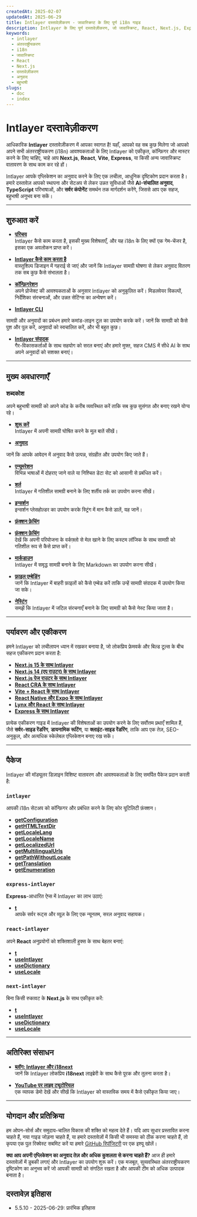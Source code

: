 ```yaml
---
createdAt: 2025-02-07
updatedAt: 2025-06-29
title: Intlayer दस्तावेज़ीकरण - जावास्क्रिप्ट के लिए पूर्ण i18n गाइड
description: Intlayer के लिए पूर्ण दस्तावेज़ीकरण, जो जावास्क्रिप्ट, React, Next.js, Express, और अन्य फ्रेमवर्क के लिए आधुनिक अंतरराष्ट्रीयकरण लाइब्रेरी है।
keywords:
  - intlayer
  - अंतरराष्ट्रीयकरण
  - i18n
  - जावास्क्रिप्ट
  - React
  - Next.js
  - दस्तावेज़ीकरण
  - अनुवाद
  - बहुभाषी
slugs:
  - doc
  - index
---
```


# Intlayer दस्तावेज़ीकरण

आधिकारिक **Intlayer** दस्तावेज़ीकरण में आपका स्वागत है! यहाँ, आपको वह सब कुछ मिलेगा जो आपको अपने सभी अंतरराष्ट्रीयकरण (i18n) आवश्यकताओं के लिए Intlayer को एकीकृत, कॉन्फ़िगर और मास्टर करने के लिए चाहिए, चाहे आप **Next.js**, **React**, **Vite**, **Express**, या किसी अन्य जावास्क्रिप्ट वातावरण के साथ काम कर रहे हों।

Intlayer आपके एप्लिकेशन का अनुवाद करने के लिए एक लचीला, आधुनिक दृष्टिकोण प्रदान करता है। हमारे दस्तावेज़ आपको स्थापना और सेटअप से लेकर उन्नत सुविधाओं जैसे **AI-संचालित अनुवाद**, **TypeScript** परिभाषाओं, और **सर्वर कंपोनेंट** समर्थन तक मार्गदर्शन करेंगे, जिससे आप एक सहज, बहुभाषी अनुभव बना सकें।

---

## शुरुआत करें

- **[परिचय](https://github.com/aymericzip/intlayer/blob/main/docs/docs/hi/introduction.md)**  
  Intlayer कैसे काम करता है, इसकी मुख्य विशेषताएँ, और यह i18n के लिए क्यों एक गेम-चेंजर है, इसका एक अवलोकन प्राप्त करें।

- **[Intlayer कैसे काम करता है](https://github.com/aymericzip/intlayer/blob/main/docs/docs/hi/how_works_intlayer.md)**  
  वास्तुशिल्प डिजाइन में गहराई से जाएं और जानें कि Intlayer सामग्री घोषणा से लेकर अनुवाद वितरण तक सब कुछ कैसे संभालता है।

- **[कॉन्फ़िगरेशन](https://github.com/aymericzip/intlayer/blob/main/docs/docs/hi/configuration.md)**  
  अपने प्रोजेक्ट की आवश्यकताओं के अनुसार Intlayer को अनुकूलित करें। मिडलवेयर विकल्पों, निर्देशिका संरचनाओं, और उन्नत सेटिंग्स का अन्वेषण करें।

- **[Intlayer CLI](https://github.com/aymericzip/intlayer/blob/main/docs/docs/hi/intlayer_cli.md)**

सामग्री और अनुवादों का प्रबंधन हमारे कमांड-लाइन टूल का उपयोग करके करें। जानें कि सामग्री को कैसे पुश और पुल करें, अनुवादों को स्वचालित करें, और भी बहुत कुछ।

- **[Intlayer संपादक](https://github.com/aymericzip/intlayer/blob/main/docs/docs/hi/intlayer_visual_editor.md)**  
  गैर-विकासकर्ताओं के साथ सहयोग को सरल बनाएं और हमारे मुफ्त, सहज CMS में सीधे AI के साथ अपने अनुवादों को सशक्त बनाएं।

---

## मुख्य अवधारणाएँ

### शब्दकोश

अपने बहुभाषी सामग्री को अपने कोड के करीब व्यवस्थित करें ताकि सब कुछ सुसंगत और बनाए रखने योग्य रहे।

- **[शुरू करें](https://github.com/aymericzip/intlayer/blob/main/docs/docs/hi/dictionary/get_started.md)**  
  Intlayer में अपनी सामग्री घोषित करने के मूल बातें सीखें।

- **[अनुवाद](https://github.com/aymericzip/intlayer/blob/main/docs/docs/hi/dictionary/translation.md)**

जानें कि आपके आवेदन में अनुवाद कैसे उत्पन्न, संग्रहीत और उपयोग किए जाते हैं।

- **[एन्यूमरेशन](https://github.com/aymericzip/intlayer/blob/main/docs/docs/hi/dictionary/enumeration.md)**  
  विभिन्न भाषाओं में दोहराए जाने वाले या निश्चित डेटा सेट को आसानी से प्रबंधित करें।

- **[शर्त](https://github.com/aymericzip/intlayer/blob/main/docs/docs/hi/dictionary/conditional.md)**  
  Intlayer में गतिशील सामग्री बनाने के लिए शर्तीय तर्क का उपयोग करना सीखें।

- **[इन्सर्शन](https://github.com/aymericzip/intlayer/blob/main/docs/docs/hi/dictionary/insertion.md)**  
  इन्सर्शन प्लेसहोल्डर का उपयोग करके स्ट्रिंग में मान कैसे डालें, यह जानें।

- **[फ़ंक्शन फ़ेचिंग](https://github.com/aymericzip/intlayer/blob/main/docs/docs/hi/dictionary/function_fetching.md)**
- **[फ़ंक्शन फ़ेचिंग](https://github.com/aymericzip/intlayer/blob/main/docs/docs/hi/dictionary/function_fetching.md)**  
  देखें कि अपनी परियोजना के वर्कफ़्लो से मेल खाने के लिए कस्टम लॉजिक के साथ सामग्री को गतिशील रूप से कैसे प्राप्त करें।

- **[मार्कडाउन](https://github.com/aymericzip/intlayer/blob/main/docs/docs/hi/dictionary/markdown.md)**  
  Intlayer में समृद्ध सामग्री बनाने के लिए Markdown का उपयोग करना सीखें।

- **[फ़ाइल एम्बेडिंग](https://github.com/aymericzip/intlayer/blob/main/docs/docs/hi/dictionary/file_embeddings.md)**  
  जानें कि Intlayer में बाहरी फ़ाइलों को कैसे एम्बेड करें ताकि उन्हें सामग्री संपादक में उपयोग किया जा सके।

- **[नेस्टिंग](https://github.com/aymericzip/intlayer/blob/main/docs/docs/hi/dictionary/nesting.md)**  
  समझें कि Intlayer में जटिल संरचनाएँ बनाने के लिए सामग्री को कैसे नेस्ट किया जाता है।

---

## पर्यावरण और एकीकरण

हमने Intlayer को लचीलापन ध्यान में रखकर बनाया है, जो लोकप्रिय फ्रेमवर्क और बिल्ड टूल्स के बीच सहज एकीकरण प्रदान करता है:

- **[Next.js 15 के साथ Intlayer](https://github.com/aymericzip/intlayer/blob/main/docs/docs/hi/intlayer_with_nextjs_15.md)**
- **[Next.js 14 (एप राउटर) के साथ Intlayer](https://github.com/aymericzip/intlayer/blob/main/docs/docs/hi/intlayer_with_nextjs_14.md)**
- **[Next.js पेज राउटर के साथ Intlayer](https://github.com/aymericzip/intlayer/blob/main/docs/docs/hi/intlayer_with_nextjs_page_router.md)**
- **[React CRA के साथ Intlayer](https://github.com/aymericzip/intlayer/blob/main/docs/docs/hi/intlayer_with_create_react_app.md)**
- **[Vite + React के साथ Intlayer](https://github.com/aymericzip/intlayer/blob/main/docs/docs/hi/intlayer_with_vite+react.md)**
- **[React Native और Expo के साथ Intlayer](https://github.com/aymericzip/intlayer/blob/main/docs/docs/hi/intlayer_with_react_native+expo.md)**
- **[Lynx और React के साथ Intlayer](https://github.com/aymericzip/intlayer/blob/main/docs/docs/hi/intlayer_with_lynx+react.md)**
- **[Express के साथ Intlayer](https://github.com/aymericzip/intlayer/blob/main/docs/docs/hi/intlayer_with_express.md)**

प्रत्येक एकीकरण गाइड में Intlayer की विशेषताओं का उपयोग करने के लिए सर्वोत्तम प्रथाएँ शामिल हैं, जैसे **सर्वर-साइड रेंडरिंग**, **डायनामिक रूटिंग**, या **क्लाइंट-साइड रेंडरिंग**, ताकि आप एक तेज़, SEO-अनुकूल, और अत्यधिक स्केलेबल एप्लिकेशन बनाए रख सकें।

---

## पैकेज

Intlayer की मॉड्यूलर डिज़ाइन विशिष्ट वातावरण और आवश्यकताओं के लिए समर्पित पैकेज प्रदान करती है:

### `intlayer`

आपकी i18n सेटअप को कॉन्फ़िगर और प्रबंधित करने के लिए कोर यूटिलिटी फ़ंक्शन।

- **[getConfiguration](https://github.com/aymericzip/intlayer/blob/main/docs/docs/hi/packages/intlayer/getConfiguration.md)**
- **[getHTMLTextDir](https://github.com/aymericzip/intlayer/blob/main/docs/docs/hi/packages/intlayer/getHTMLTextDir.md)**
- **[getLocaleLang](https://github.com/aymericzip/intlayer/blob/main/docs/docs/hi/packages/intlayer/getLocaleLang.md)**
- **[getLocaleName](https://github.com/aymericzip/intlayer/blob/main/docs/docs/hi/packages/intlayer/getLocaleName.md)**
- **[getLocalizedUrl](https://github.com/aymericzip/intlayer/blob/main/docs/docs/hi/packages/intlayer/getLocalizedUrl.md)**
- **[getMultilingualUrls](https://github.com/aymericzip/intlayer/blob/main/docs/docs/hi/packages/intlayer/getMultilingualUrls.md)**
- **[getPathWithoutLocale](https://github.com/aymericzip/intlayer/blob/main/docs/docs/hi/packages/intlayer/getPathWithoutLocale.md)**
- **[getTranslation](https://github.com/aymericzip/intlayer/blob/main/docs/docs/hi/packages/intlayer/getTranslation.md)**
- **[getEnumeration](https://github.com/aymericzip/intlayer/blob/main/docs/docs/hi/packages/intlayer/getEnumeration.md)**

### `express-intlayer`

**Express**-आधारित ऐप्स में Intlayer का लाभ उठाएं:

- **[t](https://github.com/aymericzip/intlayer/blob/main/docs/docs/hi/packages/express-intlayer/t.md)**  
  आपके सर्वर रूट्स और व्यूज़ के लिए एक न्यूनतम, सरल अनुवाद सहायक।

### `react-intlayer`

अपने **React** अनुप्रयोगों को शक्तिशाली हुक्स के साथ बेहतर बनाएं:

- **[t](https://github.com/aymericzip/intlayer/blob/main/docs/docs/hi/packages/react-intlayer/t.md)**
- **[useIntlayer](https://github.com/aymericzip/intlayer/blob/main/docs/docs/hi/packages/react-intlayer/useIntlayer.md)**
- **[useDictionary](https://github.com/aymericzip/intlayer/blob/main/docs/docs/hi/packages/react-intlayer/useDictionary.md)**
- **[useLocale](https://github.com/aymericzip/intlayer/blob/main/docs/docs/hi/packages/react-intlayer/useLocale.md)**

### `next-intlayer`

बिना किसी रुकावट के **Next.js** के साथ एकीकृत करें:

- **[t](https://github.com/aymericzip/intlayer/blob/main/docs/docs/hi/packages/next-intlayer/t.md)**
- **[useIntlayer](https://github.com/aymericzip/intlayer/blob/main/docs/docs/hi/packages/next-intlayer/useIntlayer.md)**
- **[useDictionary](https://github.com/aymericzip/intlayer/blob/main/docs/docs/hi/packages/next-intlayer/useDictionary.md)**
- **[useLocale](https://github.com/aymericzip/intlayer/blob/main/docs/docs/hi/packages/next-intlayer/useLocale.md)**

---

## अतिरिक्त संसाधन

- **[ब्लॉग: Intlayer और i18next](https://github.com/aymericzip/intlayer/blob/main/docs/docs/hi/intlayer_with_i18next.md)**  
  जानें कि Intlayer लोकप्रिय **i18next** लाइब्रेरी के साथ कैसे पूरक और तुलना करता है।

- **[YouTube पर लाइव ट्यूटोरियल](https://youtu.be/W2G7KxuSD4c?si=GyU_KpVhr61razRw)**  
  एक व्यापक डेमो देखें और सीखें कि Intlayer को वास्तविक समय में कैसे एकीकृत किया जाए।

---

## योगदान और प्रतिक्रिया

हम ओपन-सोर्स और समुदाय-चालित विकास की शक्ति को महत्व देते हैं। यदि आप सुधार प्रस्तावित करना चाहते हैं, नया गाइड जोड़ना चाहते हैं, या हमारे दस्तावेज़ों में किसी भी समस्या को ठीक करना चाहते हैं, तो कृपया एक पुल रिक्वेस्ट सबमिट करें या हमारे [GitHub रिपॉजिटरी](https://github.com/aymericzip/intlayer/blob/main/docs/docs) पर एक इश्यू खोलें।

**क्या आप अपनी एप्लिकेशन का अनुवाद तेज़ और अधिक कुशलता से करना चाहते हैं?** आज ही हमारे दस्तावेज़ों में डुबकी लगाएं और Intlayer का उपयोग शुरू करें। एक मजबूत, सुव्यवस्थित अंतरराष्ट्रीयकरण दृष्टिकोण का अनुभव करें जो आपकी सामग्री को संगठित रखता है और आपकी टीम को अधिक उत्पादक बनाता है।

## दस्तावेज़ इतिहास

- 5.5.10 - 2025-06-29: प्रारंभिक इतिहास
